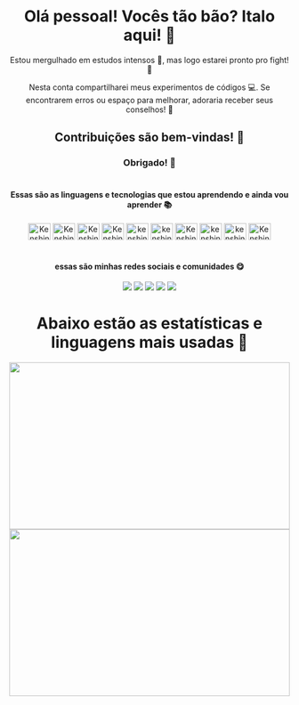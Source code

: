 <h1 align="center">Olá pessoal! Vocês tão bão? Italo aqui! 👋</h1>
<div align="center">
Estou mergulhado em estudos intensos 📖, mas logo estarei pronto pro fight! 🎉

Nesta conta compartilharei meus experimentos de códigos 💻. Se encontrarem erros ou espaço para melhorar, adoraria receber seus conselhos! 🤔

## Contribuições são bem-vindas! 🤝

### Obrigado! 🙏
</div>

#

<h4 align="center">Essas são as linguagens e tecnologias que estou aprendendo e ainda vou aprender 📚</h4>
<div align="center">
  <img align="center" alt="Kenshin html5" height="30" width="40" src="https://cdn.jsdelivr.net/gh/devicons/devicon@latest/icons/html5/html5-original.svg">
  
  <img align="center" alt="Kenshin css3" height="30" width="40" src="https://cdn.jsdelivr.net/gh/devicons/devicon@latest/icons/css3/css3-original.svg">
  
  <img align="center" alt="Kenshin javascript" height="30" width="40" src="https://cdn.jsdelivr.net/gh/devicons/devicon@latest/icons/javascript/javascript-original.svg">
   
   <img align="center" alt="Kenshin San typescript" height="30" width="40" src="https://cdn.jsdelivr.net/gh/devicons/devicon@latest/icons/typescript/typescript-original.svg" />
    
   <img align="center" alt="kenshin WordPress" height="30" width="40" src="https://cdn.jsdelivr.net/gh/devicons/devicon@latest/icons/wordpress/wordpress-plain.svg" />
          
   <img align="center" alt="kenshin vscode" height="30" width="40" src="https://cdn.jsdelivr.net/gh/devicons/devicon@latest/icons/visualstudio/visualstudio-original.svg" />
          
          
   <img align="center" alt="Kenshin san react" height="30" width="40" src="https://cdn.jsdelivr.net/gh/devicons/devicon@latest/icons/react/react-original.svg" />
          
   <img align="center" alt="kenshin angular" height="30" width="40"  src="https://cdn.jsdelivr.net/gh/devicons/devicon@latest/icons/angular/angular-original.svg" />
    
   <img align="center" alt="kenshin Android studio" height="30" width="40" src="https://cdn.jsdelivr.net/gh/devicons/devicon@latest/icons/androidstudio/androidstudio-original.svg" />
   <img  align="center" alt="Kenshin Android" height="30" width="40" src="https://cdn.jsdelivr.net/gh/devicons/devicon@latest/icons/android/android-original.svg">
</div>

#

<h4 align="center">essas são minhas redes sociais e comunidades 😋</h4>

<div align="center"> 
  <a href="https://youtube.com/@geekpantheon?si=QNUHlEcIJETv9-7r" target="_blank"><img src="https://img.shields.io/badge/YouTube-FF0000?style=for-the-badge&logo=youtube&logoColor=white" target="_blank"></a>
  <a href="https://www.instagram.com/geek.pantheon?igsh=NXlwdW9pZWEwejIx" target="_blank"><img src="https://img.shields.io/badge/-Instagram-%23E4405F?style=for-the-badge&logo=instagram&logoColor=white" target="_blank"></a>
  <a href="https://discord.gg/xC6nkAE2" target="_blank"><img src="https://img.shields.io/badge/Discord-7289DA?style=for-the-badge&logo=discord&logoColor=white" target="_blank"></a>
 <a href = "mailto:arquivista.oficial@gmail.com"><img src="https://img.shields.io/badge/Gmail-D14836?style=for-the-badge&logo=gmail&logoColor=white"></a>
  <a href="https://geek-pantheon.tech/"><img src="https://img.shields.io/badge/Blogger-FF5722?style=for-the-badge&logo=blogger&logoColor=white"></a>
</div>

#

<h1 align="center">Abaixo estão as estatísticas e linguagens mais usadas 🚨</h1>
<div>
  <a href="https://github.com/kenshinsan/github-readme-stats">
    <img height="300" width="100%" src="https://github-readme-stats.vercel.app/api?username=kenshinsan&show_icons=true&ring_color=ffffff&text_bold=true&rank_icon=github&bg_color=000000&title_color=dc143c&text_color=dc143c&icon_color=ffffff&border_color=dc143c&locale=pt-br" />
  </a>
  
  <a href="https://github.com/kenshinsan/convoychat">
    <img height="300" width="100%" src="https://github-readme-stats.vercel.app/api/top-langs/?username=kenshinsan&layout=compact&size_weight=0.5&count_weight=0.5&langs_count=8&title_color=dc143c&text_color=dc143c&bg_color=ffffff&icon_color=ffffff&border_color=dc143c&locale=pt-br" />
  </a>
</div>
